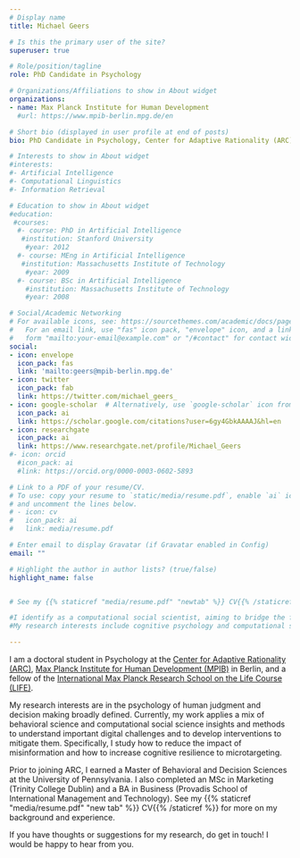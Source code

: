 ```yaml
---
# Display name
title: Michael Geers

# Is this the primary user of the site?
superuser: true

# Role/position/tagline
role: PhD Candidate in Psychology

# Organizations/Affiliations to show in About widget
organizations:
- name: Max Planck Institute for Human Development
  #url: https://www.mpib-berlin.mpg.de/en

# Short bio (displayed in user profile at end of posts)
bio: PhD Candidate in Psychology, Center for Adaptive Rationality (ARC) at Max Planck Institute for Human Development

# Interests to show in About widget
#interests:
#- Artificial Intelligence
#- Computational Linguistics
#- Information Retrieval

# Education to show in About widget
#education:
 #courses:
  #- course: PhD in Artificial Intelligence
   #institution: Stanford University
    #year: 2012
  #- course: MEng in Artificial Intelligence
   #institution: Massachusetts Institute of Technology
    #year: 2009
  #- course: BSc in Artificial Intelligence
    #institution: Massachusetts Institute of Technology
    #year: 2008

# Social/Academic Networking
# For available icons, see: https://sourcethemes.com/academic/docs/page-builder/#icons
#   For an email link, use "fas" icon pack, "envelope" icon, and a link in the
#   form "mailto:your-email@example.com" or "/#contact" for contact widget.
social:
- icon: envelope
  icon_pack: fas
  link: 'mailto:geers@mpib-berlin.mpg.de'
- icon: twitter
  icon_pack: fab
  link: https://twitter.com/michael_geers_
- icon: google-scholar  # Alternatively, use `google-scholar` icon from `ai` icon pack
  icon_pack: ai
  link: https://scholar.google.com/citations?user=6gy4GbkAAAAJ&hl=en
- icon: researchgate
  icon_pack: ai
  link: https://www.researchgate.net/profile/Michael_Geers
#- icon: orcid
  #icon_pack: ai
  #link: https://orcid.org/0000-0003-0602-5893

# Link to a PDF of your resume/CV.
# To use: copy your resume to `static/media/resume.pdf`, enable `ai` icons in `params.toml`, 
# and uncomment the lines below.
# - icon: cv
#   icon_pack: ai
#   link: media/resume.pdf

# Enter email to display Gravatar (if Gravatar enabled in Config)
email: ""

# Highlight the author in author lists? (true/false)
highlight_name: false


# See my {{% staticref "media/resume.pdf" "newtab" %}} CV{{% /staticref %}} for more on my background and experience.

#I identify as a computational social scientist, aiming to bridge the fields of cognitive psychology and data science.
#My research interests include cognitive psychology and computational social science.

---
```


I am a doctoral student in Psychology at the [Center for Adaptive Rationality (ARC)](https://www.mpib-berlin.mpg.de/research/research-centers/adaptive-rationality), [Max Planck Institute for Human Development (MPIB)](https://www.mpib-berlin.mpg.de/en) in Berlin, and a fellow of the [International Max Planck Research School on the Life Course (LIFE)](https://www.imprs-life.mpg.de).

My research interests are in the psychology of human judgment and decision making broadly defined. Currently, my work applies a mix of behavioral science and computational social science insights and methods to understand important digital challenges and to develop interventions to mitigate them. Specifically, I study how to reduce the impact of misinformation and how to increase cognitive resilience to microtargeting.

Prior to joining ARC, I earned a Master of Behavioral and Decision Sciences at the University of Pennsylvania. I also completed an MSc in Marketing (Trinity College Dublin) and a BA in Business (Provadis School of International Management and Technology). See my {{% staticref "media/resume.pdf" "new tab" %}} CV{{% /staticref %}} for more on my background and experience.

If you have thoughts or suggestions for my research, do get in touch! I would be happy to hear from you.
